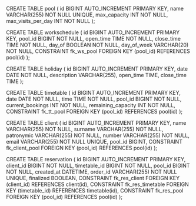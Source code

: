CREATE TABLE pool (
    id                BIGINT       AUTO_INCREMENT PRIMARY KEY,
    name              VARCHAR(255) NOT NULL UNIQUE,
    max_capacity      INT          NOT NULL,
    max_visits_per_day INT         NOT NULL
);

CREATE TABLE workschedule (
    id           BIGINT       AUTO_INCREMENT PRIMARY KEY,
    pool_id      BIGINT       NOT NULL,
    open_time    TIME         NOT NULL,
    close_time   TIME         NOT NULL,
    day_of       BOOLEAN      NOT NULL,
    day_of_week  VARCHAR(20)  NOT NULL,
    CONSTRAINT fk_ws_pool FOREIGN KEY (pool_id) REFERENCES pool(id)
);

CREATE TABLE holiday (
    id           BIGINT       AUTO_INCREMENT PRIMARY KEY,
    date         DATE         NOT NULL,
    description  VARCHAR(255),
    open_time    TIME,
    close_time   TIME
);

CREATE TABLE timetable (
    id                 BIGINT       AUTO_INCREMENT PRIMARY KEY,
    date               DATE         NOT NULL,
    time               TIME         NOT NULL,
    pool_id            BIGINT       NOT NULL,
    current_bookings   INT          NOT NULL,
    remaining_capacity INT          NOT NULL,
    CONSTRAINT fk_tt_pool FOREIGN KEY (pool_id) REFERENCES pool(id)
);

CREATE TABLE client (
    id           BIGINT       AUTO_INCREMENT PRIMARY KEY,
    name         VARCHAR(255) NOT NULL,
    surname      VARCHAR(255) NOT NULL,
    patronymic   VARCHAR(255) NOT NULL,
    number       VARCHAR(255) NOT NULL,
    email        VARCHAR(255) NOT NULL UNIQUE,
    pool_id      BIGINT,
    CONSTRAINT fk_client_pool FOREIGN KEY (pool_id) REFERENCES pool(id)
);

CREATE TABLE reservation (
    id            BIGINT       AUTO_INCREMENT PRIMARY KEY,
    client_id     BIGINT       NOT NULL,
    timetable_id  BIGINT       NOT NULL,
    pool_id       BIGINT       NOT NULL,
    created_at    DATETIME,
    order_id      VARCHAR(255) NOT NULL UNIQUE,
    finalized     BOOLEAN,
    CONSTRAINT fk_res_client    FOREIGN KEY (client_id)    REFERENCES client(id),
    CONSTRAINT fk_res_timetable FOREIGN KEY (timetable_id) REFERENCES timetable(id),
    CONSTRAINT fk_res_pool      FOREIGN KEY (pool_id)      REFERENCES pool(id)
);
